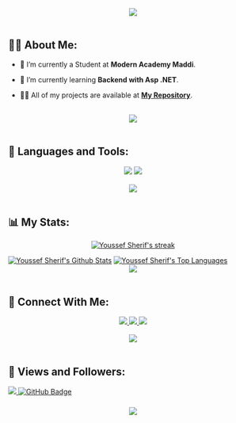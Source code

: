 
<div align="center">
    <img src="https://readme-typing-svg.herokuapp.com/?font=Righteous&size=35&center=true&vCenter=true&width=500&height=70&duration=4000&lines=Hi+There!+👋;+I'm+Youssef+Sherif!+😎;" />
</div>

<br>

## 🙋‍♂️ About Me:

- 🔭 I’m currently a Student at **Modern Academy Maddi**.

- 🌱 I’m currently learning **Backend with Asp .NET**.

- 👨‍💻 All of my projects are available at **[My Repository](https://github.com/Youssef-Sheriff?page=1&tab=repositories)**.

<br>
<div align="center">
    <img src="https://user-images.githubusercontent.com/73097560/115834477-dbab4500-a447-11eb-908a-139a6edaec5c.gif" />
</div>
<br>

## 🚀 Languages and Tools:
<div align="center">
    <img src="https://skillicons.dev/icons?i=cs,cpp,java,python" />
    <img src="https://skillicons.dev/icons?i=github,clion,vscode,idea,rider" /><br>
</div>

<br>
<div align="center">
    <img src="https://user-images.githubusercontent.com/73097560/115834477-dbab4500-a447-11eb-908a-139a6edaec5c.gif" />
</div>
<br>

## 📊 My Stats:

<p align="center">
    <a href="https://github.com/Youssef-Sheriff/github-readme-streak-stats">
        <img title="🔥 Get streak stats for your profile at git.io/streak-stats" alt="Youssef Sherif's streak" src="https://github-readme-streak-stats.herokuapp.com/?user=Youssef-Sheriff&theme=black-ice&hide_border=true&stroke=0000&background=060A0CD0"/>
    </a>
</p>
<a href="https://github.com/AmmarAgeeza/github-readme-stats"><img alt="Youssef Sherif's Github Stats" src="https://github-readme-stats.vercel.app/api?username=Youssef-Sheriff&show_icons=true&count_private=true&theme=react&hide_border=true&bg_color=0D1117" /></a>
<a href="https://github.com/AmmarAgeeza/github-readme-stats"><img alt="Youssef Sherif's Top Languages" src="https://github-readme-stats.vercel.app/api/top-langs/?username=Youssef-Sheriff&langs_count=8&count_private=true&layout=compact&theme=react&hide_border=true&bg_color=0D1117" /></a>

<br>
<div align="center">
    <img src="https://user-images.githubusercontent.com/73097560/115834477-dbab4500-a447-11eb-908a-139a6edaec5c.gif" />
</div>
<br>

## 🤝 Connect With Me:

<div align="center">
    <a href="https://www.linkedin.com/in/youssef--sherif/" target="_blank">
        <img src="https://img.shields.io/badge/LinkedIn-0077B5?style=for-the-badge&logo=linkedin&logoColor=white" target="_blank" />
    </a>
  <a href="mailto:sherify766@gmail.com">
    <img src="https://img.shields.io/badge/Gmail-333333?style=for-the-badge&logo=gmail&logoColor=red" />
  </a>
        <a href="https://youssefsherif.me">
    <img src="https://img.shields.io/badge/Portfolio-0077B5?style=for-the-badge&logoColor=white" />
  </a>
     </a>
</div>

<br>
<div align="center">
    <img src="https://user-images.githubusercontent.com/73097560/115834477-dbab4500-a447-11eb-908a-139a6edaec5c.gif" />
</div>
<br>

## 💜 Views and Followers:

<a href="https://github.com/Youssef-Sheriff/github-profile-views-counter">
    <img src="https://komarev.com/ghpvc/?username=Youssef-Sheriff">
</a>
<a href="https://github.com/Youssef-Sheriff?tab=followers"><img src="https://img.shields.io/github/followers/Youssef-Sheriff?label=Followers&style=social" alt="GitHub Badge"></a>
<h3 align="center">
    <img src="https://readme-typing-svg.herokuapp.com/?font=Righteous&size=25&center=true&vCenter=true&width=500&height=70&duration=4000&lines=Thanks+for+visiting!+😊;+Shoot+me+a+message+on+Linkedin!;I'm+a+Life+Long+Learner">
</h3>

<br/>


<!---
Youssef-Sheriff/Youssef-Sheriff is a ✨ special ✨ repository because its `README.md` (this file) appears on your GitHub profile.
You can click the Preview link to take a look at your changes.
--->
